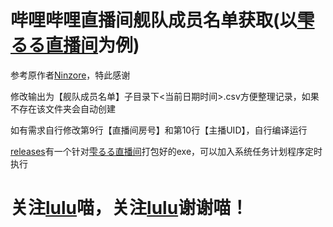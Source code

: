 # 哔哩哔哩直播间舰队成员名单获取(以[雫るる直播间](https://space.bilibili.com/387636363)为例)
参考原作者[Ninzore](https://github.com/Ninzore/biliLiveGuard/)，特此感谢

修改输出为【舰队成员名单】子目录下<当前日期时间>.csv方便整理记录，如果不存在该文件夹会自动创建

如有需求自行修改第9行【直播间房号】和第10行【主播UID】，自行编译运行

[releases](https://github.com/le45tx1m/biliLiveGuard/releases)有一个针对[雫るる直播间](https://space.bilibili.com/387636363)打包好的exe，可以加入系统任务计划程序定时执行

# 关注[lulu](https://space.bilibili.com/387636363)喵，关注[lulu](https://space.bilibili.com/387636363)谢谢喵！
